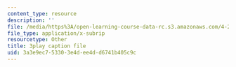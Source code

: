 ```yaml
---
content_type: resource
description: ''
file: /media/https%3A/open-learning-course-data-rc.s3.amazonaws.com/4-241j-theory-of-city-form-spring-2013/3a3e9ec753303e4dee4dd6741b405c9c_fyQFGf2z4gQ.srt
file_type: application/x-subrip
resourcetype: Other
title: 3play caption file
uid: 3a3e9ec7-5330-3e4d-ee4d-d6741b405c9c
---
```

